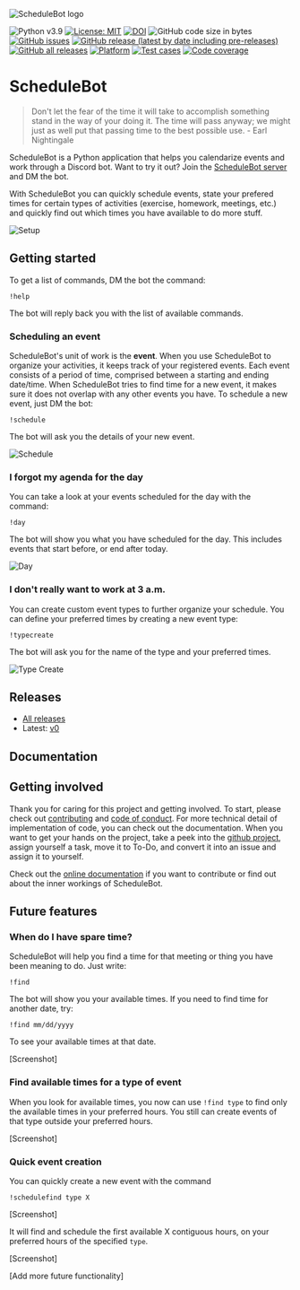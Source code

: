 ![ScheduleBot logo](https://raw.githubusercontent.com/lyonva/ScheduleBot/main/docs/img/banner.png)

![Python v3.9](https://img.shields.io/badge/python-v3.9-blue)
[![License: MIT](https://img.shields.io/badge/License-MIT-yellow.svg)](https://opensource.org/licenses/MIT)
[![DOI](https://zenodo.org/badge/403393616.svg)](https://zenodo.org/badge/latestdoi/403393616)
![GitHub code size in bytes](https://img.shields.io/github/languages/code-size/lyonva/ScheduleBot)
[![GitHub issues](https://img.shields.io/github/issues/lyonva/ScheduleBot)](https://github.com/lyonva/ScheduleBot/issues)
[![GitHub release (latest by date including pre-releases)](https://img.shields.io/github/v/release/lyonva/ScheduleBot?include_prereleases)](https://github.com/lyonva/ScheduleBot/releases)
[![GitHub all releases](https://img.shields.io/github/downloads/lyonva/ScheduleBot/total)](https://github.com/lyonva/ScheduleBot/releases)
[![Platform](https://img.shields.io/badge/platform-discord-blue)](https://discord.com/)
[![Test cases](https://github.com/lyonva/ScheduleBot/actions/workflows/python-app.yml/badge.svg)](https://github.com/lyonva/ScheduleBot/actions/workflows/python-app.yml)
[![Code coverage](https://raw.githubusercontent.com/lyonva/ScheduleBot/main/docs/img/coverage.svg)](https://github.com/lyonva/ScheduleBot/actions/workflows/python-app.yml)

# ScheduleBot

> Don't let the fear of the time it will take to accomplish something stand in the way of your doing it. The time will pass anyway; we might just as well put that passing time to the best possible use. - Earl Nightingale

ScheduleBot is a Python application that helps you calendarize events and work through a Discord bot. Want to try it out? Join the [ScheduleBot server](https://discord.gg/xRaact5GmH) and DM the bot.

With ScheduleBot you can quickly schedule events, state your prefered times for certain types of activities (exercise, homework, meetings, etc.) and quickly find out which times you have available to do more stuff.

![Setup](docs/img/Startup.gif)

## Getting started

To get a list of commands, DM the bot the command:

```
!help
```

The bot will reply back you with the list of available commands.

### **Scheduling an event**

ScheduleBot's unit of work is the **event**. When you use ScheduleBot to organize your activities, it keeps track of your registered events. Each event consists of a period of time, comprised between a starting and ending date/time. When ScheduleBot tries to find time for a new event, it makes sure it does not overlap with any other events you have. To schedule a new event, just DM the bot:

```
!schedule
```

The bot will ask you the details of your new event.

![Schedule](docs/img/Schedule.gif)

### **I forgot my agenda for the day**

You can take a look at your events scheduled for the day with the command:

```
!day
```

The bot will show you what you have scheduled for the day. This includes events that start before, or end after today.

![Day](docs/img/Day.gif)

### **I don't really want to work at 3 a.m.**

You can create custom event types to further organize your schedule. You can define your preferred times by creating a new event type:

```
!typecreate
```

The bot will ask you for the name of the type and your preferred times.

![Type Create](docs/img/Type%20Create.gif)


## Releases

-   [All releases](https://github.com/lyonva/ScheduleBot/releases)
-   Latest: [v0](https://github.com/lyonva/ScheduleBot/releases/tag/v0)

## Documentation

## Getting involved

Thank you for caring for this project and getting involved. To start, please check out [contributing](https://github.com/lyonva/ScheduleBot/blob/main/CONTRIBUTING.md) and [code of conduct](https://github.com/lyonva/ScheduleBot/blob/main/CODE_OF_CONDUCT.md). For more technical detail of implementation of code, you can check out the documentation. When you want to get your hands on the project, take a peek into the [github project](https://github.com/lyonva/ScheduleBot/projects/1), assign yourself a task, move it to To-Do, and convert it into an issue and assign it to yourself.

Check out the [online documentation](https://lyonva.github.io/ScheduleBot/) if you want to contribute or find out about the inner workings of ScheduleBot.

## Future features

### **When do I have spare time?**

ScheduleBot will help you find a time for that meeting or thing you have been meaning to do. Just write:

```
!find
```

The bot will show you your available times. If you need to find time for another date, try:

```
!find mm/dd/yyyy
```

To see your available times at that date.

\[Screenshot\]


### Find available times for a type of event
When you look for available times, you now can use `!find type` to find only the available times in your preferred hours. You still can create events of that type outside your preferred hours.

\[Screenshot\]

### Quick event creation

You can quickly create a new event with the command

```
!schedulefind type X
```

\[Screenshot\]

It will find and schedule the first available X contiguous hours, on your preferred hours of the specified `type`.

\[Screenshot\]

\[Add more future functionality\]
